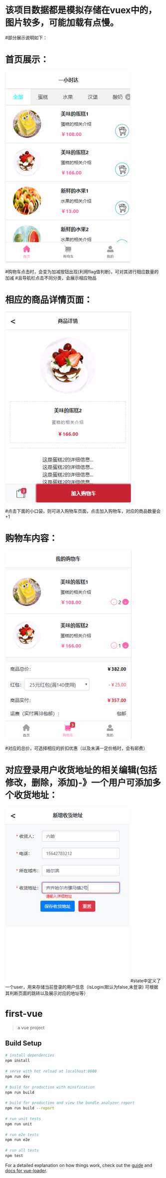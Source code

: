 # 该项目数据都是模拟存储在vuex中的，图片较多，可能加载有点慢。
#部分展示说明如下：
# 首页展示：
![image](https://github.com/enaat/faster-order/blob/master/src/assets/firstPage.png)

#购物车点击时，会变为加减按钮出现(利用flag值判断)，可对其进行相应数量的加减
#且导航栏点击不同分类，会展示相应物品
# 相应的商品详情页面：
![image](https://github.com/enaat/faster-order/blob/master/src/assets/details.png)

#点击下面的小口袋，则可进入购物车页面，点击加入购物车，对应的商品数量会+1

# 购物车内容：
![image](https://github.com/enaat/faster-order/blob/master/src/assets/carts.png)

#对应的总价，可选择相应的折扣优惠（以及未满一定价格时，会有邮费）

# 对应登录用户收货地址的相关编辑(包括修改，删除，添加)-》一个用户可添加多个收货地址：
![image](https://github.com/enaat/faster-order/blob/master/src/assets/addAddress.png)
#state中定义了一个user，用来存储当前登录的用户信息（isLogin(默认为false,未登录) 可根据其判断页面的跳转以及展示对应的地址等）


# first-vue

> a vue project

## Build Setup

``` bash
# install dependencies
npm install

# serve with hot reload at localhost:8080
npm run dev

# build for production with minification
npm run build

# build for production and view the bundle analyzer report
npm run build --report

# run unit tests
npm run unit

# run e2e tests
npm run e2e

# run all tests
npm test
```

For a detailed explanation on how things work, check out the [guide](http://vuejs-templates.github.io/webpack/) and [docs for vue-loader](http://vuejs.github.io/vue-loader).

